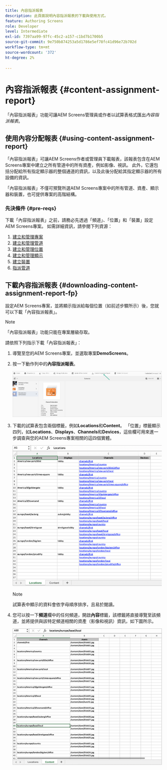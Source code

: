 ```yaml
---
title: 內容指派報表
description: 此頁面說明內容指派報表的下載與使用方式。
feature: Authoring Screens
role: Developer
level: Intermediate
exl-id: 7397aa99-97fc-45c2-a157-c1bd7b1700b5
source-git-commit: 9e750b874253a5d1786e5ef78fc41d96e72b702d
workflow-type: tm+mt
source-wordcount: '372'
ht-degree: 2%

---
```


# 內容指派報表 {#content-assignment-report}

「內容指派報表」功能可讓AEM Screens管理員或作者以試算表格式匯出&#x200B;*內容指派報表*。

## 使用內容分配報表 {#using-content-assignment-report}

「內容指派報表」可讓AEM Screens作者或管理員下載報表，該報表包含在AEM Screens專案中建立之所有管道中的所有資產，例如影像、視訊。 此外，它還包括分配給所有指定顯示器的整個通道的資訊，以及此後分配給其指定顯示器的所有設備的資訊。

「內容指派報表」不僅可預覽所選AEM Screens專案中的所有管道、資產、顯示器和裝置，也可提供專案的高階結構。


### 先決條件 {#pre-reqs}

下載「內容指派報表」之前，請務必先透過「頻道」、「位置」和「裝置」設定AEM Screens專案。
如需詳細資訊，請參閱下列資源：

1. [建立和管理專案](/help/user-guide/creating-a-screens-project.md)
1. [建立和管理管道](/help/user-guide/managing-channels.md)
1. [建立和管理位置](/help/user-guide/managing-locations.md)
1. [建立和管理顯示](/help/user-guide/managing-displays.md)
1. [建立裝置](/help/user-guide/managing-devices.md)
1. [指派管道](/help/user-guide/channel-assignment-latest-fp.md)


## 下載內容指派報表 {#downloading-content-assignment-report-fp}

設定AEM Screens專案，並將顯示指派給每個位置（如前述步驟所示）後，您就可以下載「內容指派報表」。

>[!NOTE]
>「內容指派報表」功能只能在專案層級存取。

請依照下列指示下載「內容指派報表」：

1. 導覽至您的AEM Screens專案，並選取專案&#x200B;**DemoScreens**。

1. 按一下動作列中的&#x200B;**內容指派報表**。

   ![影像](/help/user-guide/assets/content-assignment-report/can-download.png)

1. 下載的試算表包含兩個標籤，例如&#x200B;**Locations**&#x200B;和&#x200B;**Content**。 「位置」標籤顯示四列，如&#x200B;**Locations**、**Displays**、**Channels**&#x200B;和&#x200B;**Devices**，這些欄可用來進一步調查與您的AEM Screens專案相關的這四個實體。

   ![影像](/help/user-guide/assets/content-assignment-report/report-sheet1.png)

   >[!NOTE]
   >試算表中顯示的資料會依字母順序排序，且易於閱讀。

1. 您可以按一下&#x200B;**頻道**&#x200B;欄中的任何頻道，開啟&#x200B;**內容**&#x200B;標籤，該標籤將直接導覽至該頻道，並將提供與該特定頻道相關的資產（影像和視訊）資訊，如下圖所示。

   ![影像](/help/user-guide/assets/content-assignment-report/report-sheet2.png)
